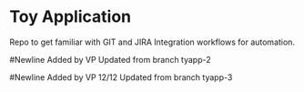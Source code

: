 # Toy Application
Repo to get familiar with GIT and JIRA Integration workflows for automation.

#Newline Added by VP
Updated from branch tyapp-2

#Newline Added by VP 12/12
Updated from branch tyapp-3